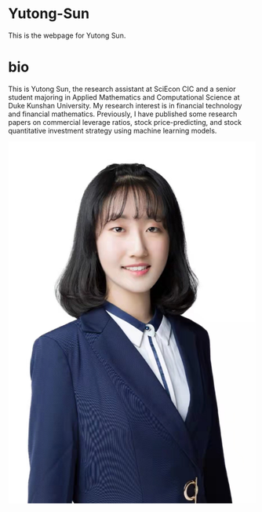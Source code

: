 # Yutong-Sun

This is the webpage for Yutong Sun. 

# bio
This is Yutong Sun, the research assistant at SciEcon CIC and a senior student majoring in Applied Mathematics and Computational Science at Duke Kunshan University. My research interest is in financial technology and financial mathematics. Previously, I have published some research papers on commercial leverage ratios, stock price-predicting, and stock quantitative investment strategy using machine learning models. 

![image](https://github.com/SunYutongAmber/Yutong-Sun/blob/main/img/WechatIMG2.jpeg)

